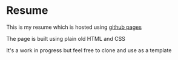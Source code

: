 # Resume 

This is my resume which is hosted using [github pages](https://mmateol.github.io/)

The page is built using plain old HTML and CSS

It's a work in progress but feel free to clone and use as a template

